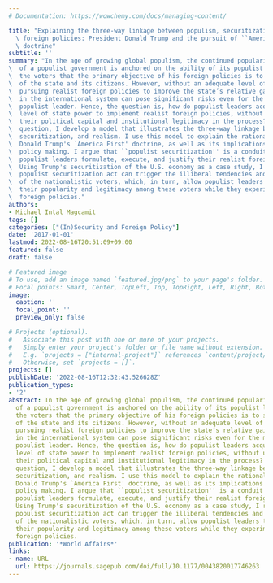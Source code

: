 ```yaml
---
# Documentation: https://wowchemy.com/docs/managing-content/

title: "Explaining the three-way linkage between populism, securitization, and realist\
  \ foreign policies: President Donald Trump and the pursuit of ``America first''\
  \ doctrine"
subtitle: ''
summary: "In the age of growing global populism, the continued popularity and relevance\
\  of a populist government is anchored on the ability of its populist leader to convince\
\  the voters that the primary objective of his foreign policies is to secure the interests\
\  of the state and its citizens. However, without an adequate level of state power,\
\  pursuing realist foreign policies to improve the state’s relative gains and position\
\  in the international system can pose significant risks even for the most influential\
\  populist leader. Hence, the question is, how do populist leaders acquire an adequate\
\  level of state power to implement realist foreign policies, without ultimately losing\
\  their political capital and institutional legitimacy in the process? To answer this\
\  question, I develop a model that illustrates the three-way linkage between populism,\
\  securitization, and realism. I use this model to explain the rationale behind President\
\  Donald Trump's `America First' doctrine, as well as its implications for U.S. foreign\
\  policy making. I argue that ``populist securitization'' is a conduit through which\
\  populist leaders formulate, execute, and justify their realist foreign policies.\
\  Using Trump's securitization of the U.S. economy as a case study, I reveal how a\
\  populist securitization act can trigger the illiberal tendencies and nativist sentiments\
\  of the nationalistic voters, which, in turn, allow populist leaders to maintain\
\  their popularity and legitimacy among these voters while they experiment with realist\
\  foreign policies."
authors:
- Michael Intal Magcamit
tags: []
categories: ["(In)Security and Foreign Policy"]
date: '2017-01-01'
lastmod: 2022-08-16T20:51:09+09:00
featured: false
draft: false

# Featured image
# To use, add an image named `featured.jpg/png` to your page's folder.
# Focal points: Smart, Center, TopLeft, Top, TopRight, Left, Right, BottomLeft, Bottom, BottomRight.
image:
  caption: ''
  focal_point: ''
  preview_only: false

# Projects (optional).
#   Associate this post with one or more of your projects.
#   Simply enter your project's folder or file name without extension.
#   E.g. `projects = ["internal-project"]` references `content/project/deep-learning/index.md`.
#   Otherwise, set `projects = []`.
projects: []
publishDate: '2022-08-16T12:32:43.526628Z'
publication_types:
- '2'
abstract: In the age of growing global populism, the continued popularity and relevance
  of a populist government is anchored on the ability of its populist leader to convince
  the voters that the primary objective of his foreign policies is to secure the interests
  of the state and its citizens. However, without an adequate level of state power,
  pursuing realist foreign policies to improve the state’s relative gains and position
  in the international system can pose significant risks even for the most influential
  populist leader. Hence, the question is, how do populist leaders acquire an adequate
  level of state power to implement realist foreign policies, without ultimately losing
  their political capital and institutional legitimacy in the process? To answer this
  question, I develop a model that illustrates the three-way linkage between populism,
  securitization, and realism. I use this model to explain the rationale behind President
  Donald Trump's `America First' doctrine, as well as its implications for U.S. foreign
  policy making. I argue that ``populist securitization'' is a conduit through which
  populist leaders formulate, execute, and justify their realist foreign policies.
  Using Trump's securitization of the U.S. economy as a case study, I reveal how a
  populist securitization act can trigger the illiberal tendencies and nativist sentiments
  of the nationalistic voters, which, in turn, allow populist leaders to maintain
  their popularity and legitimacy among these voters while they experiment with realist
  foreign policies.
publication: '*World Affairs*'
links:
- name: URL
  url: https://journals.sagepub.com/doi/full/10.1177/0043820017746263
---
```

